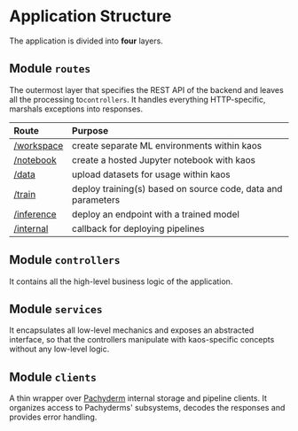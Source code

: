 # Application Structure

The application is divided into **four** layers.

## Module `routes`

The outermost layer that specifies the REST API of the backend and leaves all the processing to`controllers`. It handles everything HTTP-specific, marshals exceptions into responses.

| Route | Purpose |
| :--- | :--- |
| [/workspace](workspace.md) | create separate ML environments within kaos |
| [/notebook](notebook.md) | create a hosted Jupyter notebook with kaos |
| [/data](kaos-api.md) | upload datasets for usage within kaos |
| [/train](train.md) | deploy training\(s\) based on source code, data and parameters |
| [/inference](inference.md) | deploy an endpoint with a trained model |
| [/internal](internal.md) | callback for deploying pipelines |

## Module `controllers`

It contains all the high-level business logic of the application.

## Module `services`

It encapsulates all low-level mechanics and exposes an abstracted interface, so that the controllers manipulate with kaos-specific concepts without any low-level logic.

## Module `clients`

A thin wrapper over [Pachyderm](https://pachyderm.io/) internal storage and pipeline clients. It organizes access to Pachyderms' subsystems, decodes the responses and provides error handling.

